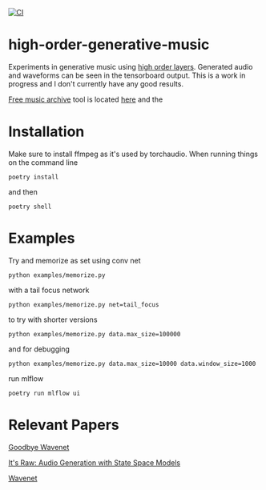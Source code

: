 [![CI](https://github.com/jloveric/high-order-generative-music/actions/workflows/python-app.yml/badge.svg)](https://github.com/jloveric/high-order-generative-music/actions/workflows/python-app.yml)
# high-order-generative-music
Experiments in generative music using [high order layers](https://github.com/jloveric/high-order-layers-torch).
Generated audio and waveforms can be seen in the tensorboard output. This is a work in progress and I don't currently have
any good results.

[Free music archive](https://freemusicarchive.org/) tool is located [here](https://github.com/mdeff/fma) and the 

# Installation
Make sure to install ffmpeg as it's used by torchaudio.  When running things on the command line
```
poetry install
```
and then
```
poetry shell
```
# Examples
Try and memorize as set using conv net
```
python examples/memorize.py
```
with a tail focus network
```
python examples/memorize.py net=tail_focus
```
to try with shorter versions
```
python examples/memorize.py data.max_size=100000
```
and for debugging
```
python examples/memorize.py data.max_size=10000 data.window_size=1000
```
run mlflow
```
poetry run mlflow ui
```

# Relevant Papers
[Goodbye Wavenet](https://syncedreview.com/2022/06/22/a-wavenet-rival-stanford-u-study-models-raw-audio-waveforms-over-contexts-of-500k-samples/)

[It's Raw: Audio Generation with State Space Models](https://arxiv.org/pdf/2202.09729.pdf)

[Wavenet](https://www.deepmind.com/blog/wavenet-a-generative-model-for-raw-audio)